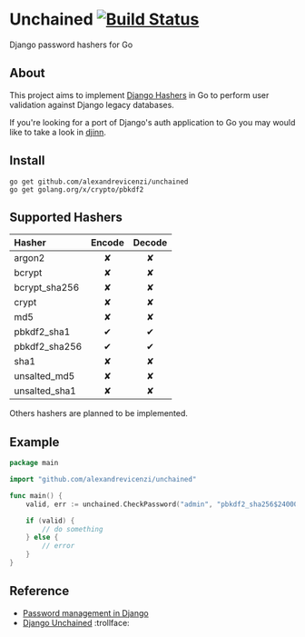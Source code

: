 # Unchained [![Build Status](https://travis-ci.org/alexandrevicenzi/unchained.svg?branch=master)](https://travis-ci.org/alexandrevicenzi/unchained)

Django password hashers for Go

## About

This project aims to implement [Django Hashers](https://github.com/django/django/blob/master/django/contrib/auth/hashers.py) in Go to perform user validation against Django legacy databases.

If you're looking for a port of Django's auth application to Go you may would like to take a look in [djinn](https://godoc.org/github.com/aodin/djinn).

## Install

```
go get github.com/alexandrevicenzi/unchained
go get golang.org/x/crypto/pbkdf2
```

## Supported Hashers

| Hasher | Encode | Decode |
|:-------|:------:|:------:|
| argon2        | ✘ | ✘ |
| bcrypt        | ✘ | ✘ |
| bcrypt_sha256 | ✘ | ✘ |
| crypt         | ✘ | ✘ |
| md5           | ✘ | ✘ |
| pbkdf2_sha1   | ✔ | ✔ |
| pbkdf2_sha256 | ✔ | ✔ |
| sha1          | ✘ | ✘ |
| unsalted_md5  | ✘ | ✘ |
| unsalted_sha1 | ✘ | ✘ |

Others hashers are planned to be implemented.

## Example

```go
package main

import "github.com/alexandrevicenzi/unchained"

func main() {
    valid, err := unchained.CheckPassword("admin", "pbkdf2_sha256$24000$JMO9TJawIXB1$5iz40fwwc+QW6lZY+TuNciua3YVMV3GXdgkhXrcvWag=")

    if (valid) {
        // do something
    } else {
        // error
    }
}
```

## Reference

- [Password management in Django](https://docs.djangoproject.com/en/1.9/topics/auth/passwords/)
- [Django Unchained](http://www.imdb.com/title/tt1853728/) :trollface: